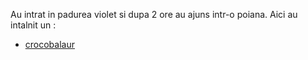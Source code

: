 Au intrat in padurea violet si dupa 2 ore au ajuns intr-o poiana.
Aici au intalnit un :
  - [crocobalaur](croco/croco.md) 